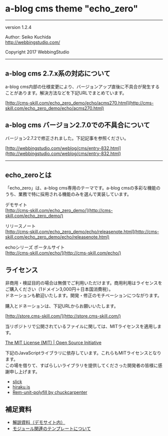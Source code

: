 a-blog cms theme "echo_zero"
====================================

- - - - - - - - - - - - - - - - - - -

version 1.2.4

Author: Seiko Kuchida  
http://webbingstudio.com/

Copyright 2017 WebbingStudio

- - - - - - - - - - - - - - - - - - -

## a-blog cms 2.7.x系の対応について

a-blog cms内部の仕様変更により、バージョンアップ直後に不具合が発生することがあります。解決方法などを下記URLでまとめています。

[http://cms-skill.com/echo_zero_demo/echo/acms270.html](http://cms-skill.com/echo_zero_demo/echo/acms270.html)

## a-blog cms バージョン2.7.0での不具合について

バージョン2.7.2で修正されました。下記記事を参照ください。

[http://webbingstudio.com/weblog/cms/entry-832.html](http://webbingstudio.com/weblog/cms/entry-832.html)

- - - - - - - - - - - - - - - - - - -

## echo_zeroとは

「echo_zero」は、a-blog cms専用のテーマです。a-blog cmsの多彩な機能のうち、業務で特に採用される機能のみを選んで実装しています。

デモサイト  
[http://cms-skill.com/echo_zero_demo/](http://cms-skill.com/echo_zero_demo/)

リリースノート  
[http://cms-skill.com/echo_zero_demo/echo/releasenote.html](http://cms-skill.com/echo_zero_demo/echo/releasenote.html)

echoシリーズ ポータルサイト  
[http://cms-skill.com/echo/](http://cms-skill.com/echo/)

## ライセンス

非商用・検証目的の場合は無償でご利用いただけます。商用利用はライセンスをご購入ください（1ドメイン3,000円＋日本国消費税）。  
ドネーションも歓迎いたします。開発・修正のモチベーションにつながります。

購入とドネーションは、下記URLからお願いいたします。

[http://store.cms-skill.com/](http://store.cms-skill.com/)

当リポジトリで公開されているファイルに関しては、MITライセンスを適用します。

[The MIT License (MIT) | Open Source Initiative](https://opensource.org/licenses/MIT)

下記のJavaScriptライブラリに依存しています。これらもMITライセンスとなります。  
この場を借りて、すばらしいライブラリを提供してくださった開発者の皆様に感謝申し上げます。

- [slick](http://kenwheeler.github.io/slick/)
- [hiraku.js](https://appleple.github.io/hiraku/)
- [Rem-unit-polyfill by chuckcarpenter](http://chuckcarpenter.github.io/REM-unit-polyfill/)

## 補足資料

- [解説資料（デモサイト内）](http://cms-skill.com/echo_zero_demo/docs/)
- [モジュール関連のテンプレートについて](https://github.com/webbingstudio/acms_theme_echo_zero/blob/master/readme_include.md)